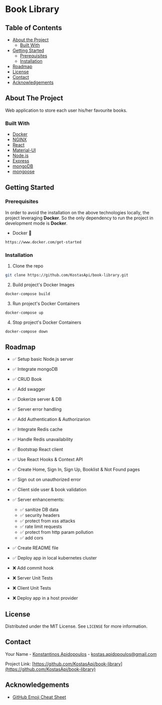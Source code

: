 # Book Library

<!-- TABLE OF CONTENTS -->

## Table of Contents

- [About the Project](#about-the-project)
  - [Built With](#built-with)
- [Getting Started](#getting-started)
  - [Prerequisites](#prerequisites)
  - [Installation](#installation)
- [Roadmap](#roadmap)
- [License](#license)
- [Contact](#contact)
- [Acknowledgements](#acknowledgements)

<!-- ABOUT THE PROJECT -->

## About The Project

Web application to store each user his/her favourite books.

### Built With

- [Docker](https://www.docker.com/)
- [NGINX](https://www.nginx.com/)
- [React](https://reactjs.org/)
- [Material-UI](https://material-ui.com/)
- [Node.js](https://nodejs.org/en/)
- [Express](https://expressjs.com/)
- [mongoDB](https://www.mongodb.com/)
- [mongoose](https://mongoosejs.com/)

<!-- GETTING STARTED -->

## Getting Started

### Prerequisites

In order to avoid the installation on the above technologies locally, the project leveraging **Docker**. So the only dependency to run the project in development mode is **Docker**.

- Docker :whale:

```sh
https://www.docker.com/get-started
```

### Installation

1. Clone the repo

```sh
git clone https://github.com/KostasApi/book-library.git
```

2. Build project's Docker Images

```sh
docker-compose build
```

3. Run project's Docker Containers

```sh
docker-compose up
```

4. Stop project's Docker Containers

```sh
docker-compose down
```

<!-- ROADMAP -->

## Roadmap

- :white_check_mark: Setup basic Node.js server
- :white_check_mark: Integrate mongoDB
- :white_check_mark: CRUD Book
- :white_check_mark: Add swagger
- :white_check_mark: Dokerize server & DB
- :white_check_mark: Server error handling
- :white_check_mark: Add Authentication & Authorizarion
- :white_check_mark: Integrate Redis cache
- :white_check_mark: Handle Redis unavailability
- :white_check_mark: Bootstrap React client
- :white_check_mark: Use React Hooks & Context API
- :white_check_mark: Create Home, Sign In, Sign Up, Booklist & Not Found pages
- :white_check_mark: Sign out on unauthorized error
- :white_check_mark: Client side user & book validation
- :white_check_mark: Server enhancements:
  - :white_check_mark: sanitize DB data
  - :white_check_mark: security headers
  - :white_check_mark: protect from xss attacks
  - :white_check_mark: rate limit requests
  - :white_check_mark: protect from http param pollution
  - :white_check_mark: add cors
- :white_check_mark: Create README file
- :white_check_mark: Deploy app in local kubernetes cluster

- :x: Add commit hook
- :x: Server Unit Tests
- :x: Client Unit Tests
- :x: Deploy app in a host provider

<!-- LICENSE -->

## License

Distributed under the MIT License. See `LICENSE` for more information.

<!-- CONTACT -->

## Contact

Your Name - [Konstantinos Apidopoulos](https://www.linkedin.com/in/konstantinosapidopoulos) - kostas.apidopoulos@gmail.com

Project Link: [https://github.com/KostasApi/book-library](https://github.com/KostasApi/book-library)

<!-- ACKNOWLEDGEMENTS -->

## Acknowledgements

- [GitHub Emoji Cheat Sheet](https://www.webpagefx.com/tools/emoji-cheat-sheet)
